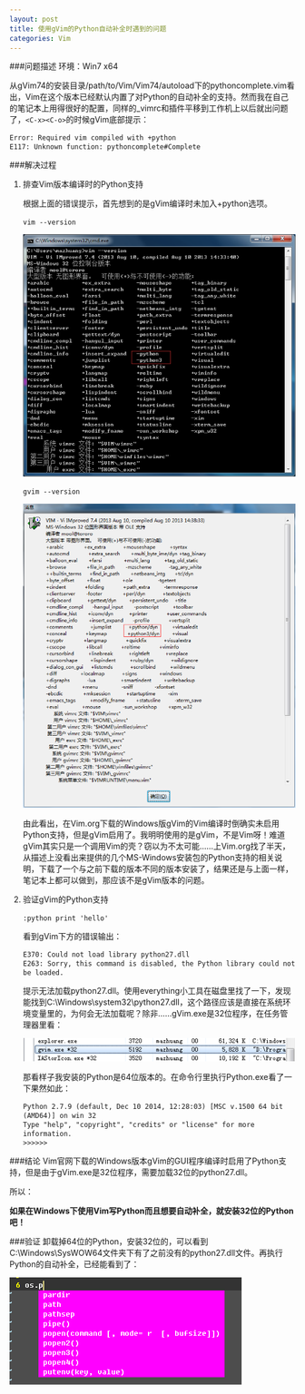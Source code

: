 ```yaml
---
layout: post
title: 使用gVim的Python自动补全时遇到的问题
categories: Vim
---
```


###问题描述
环境：Win7 x64

从gVim74的安装目录/path/to/Vim/Vim74/autoload下的pythoncomplete.vim看出，Vim在这个版本已经默认内置了对Python的自动补全的支持。然而我在自己的笔记本上用得很好的配置，同样的\_vimrc和插件平移到工作机上以后就出问题了，` <C-x><C-o> `的时候gVim底部提示：

```
Error: Required vim compiled with +python
E117: Unknown function: pythoncomplete#Complete
```

###解决过程

1. 排查Vim版本编译时的Python支持

    根据上面的错误提示，首先想到的是gVim编译时未加入+python选项。

    `vim --version`
    
    ![Vim的Python支持](/images/posts/vim/vim-without-python.png)

    `gvim --version`

    ![gVim的Python支持](/images/posts/vim/gvim-with-python.png)

    由此看出，在Vim.org下载的Windows版gVim的Vim编译时倒确实未启用Python支持，但是gVim启用了。我明明使用的是gVim，不是Vim呀！难道gVim其实只是一个调用Vim的壳？窃以为不太可能……上Vim.org找了半天，从描述上没看出来提供的几个MS-Windows安装包的Python支持的相关说明，下载了一个与之前下载的版本不同的版本安装了，结果还是与上面一样，笔记本上都可以做到，那应该不是gVim版本的问题。

2. 验证gVim的Python支持

    `:python print 'hello'`

    看到gVim下方的错误输出：

    ```
    E370: Could not load library python27.dll
    E263: Sorry, this command is disabled, the Python library could not be loaded.
    ```

    提示无法加载python27.dll。使用everything小工具在磁盘里找了一下，发现能找到C:\Windows\system32\python27.dll，这个路径应该是直接在系统环境变量里的，为何会无法加载呢？除非……gVim.exe是32位程序，在任务管理器里看：

    ![gVim是32位程序](/images/posts/vim/gvim-32bit.png)

    那看样子我安装的Python是64位版本的。在命令行里执行Python.exe看了一下果然如此：

    ```
    Python 2.7.9 (default, Dec 10 2014, 12:28:03) [MSC v.1500 64 bit (AMD64)] on win 32
    Type "help", "copyright", "credits" or "license" for more information.
    >>>>>>
    ```

###结论
Vim官网下载的Windows版本gVim的GUI程序编译时启用了Python支持，但是由于gVim.exe是32位程序，需要加载32位的python27.dll。

所以：

**如果在Windows下使用Vim写Python而且想要自动补全，就安装32位的Python吧！**

###验证
卸载掉64位的Python，安装32位的，可以看到C:\Windows\SysWOW64文件夹下有了之前没有的python27.dll文件。再执行Python的自动补全，已经能看到了：

![Python自动补全](/images/posts/vim/vim-python-autocomplete.png)
